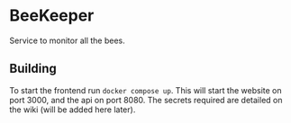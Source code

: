 # BeeKeeper
Service to monitor all the bees.

## Building
To start the frontend run `docker compose up`. This will start the website on port 3000, and the api on port 8080. The secrets required are detailed on the wiki (will be added here later).